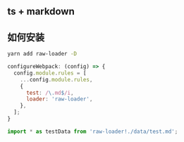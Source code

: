 ## ts + markdown
## 如何安装

```bash
yarn add raw-loader -D
```
```js
configureWebpack: (config) => {
  config.module.rules = [
    ...config.module.rules,
    {
      test: /\.md$/i,
      loader: 'raw-loader',
    },
  ];
}
```
```typescript
import * as testData from 'raw-loader!./data/test.md';
```
